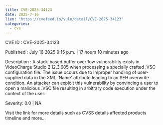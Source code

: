 ```yaml
--- 
title: CVE-2025-34123
date: 2025-7-16
lien: "https://cvefeed.io/vuln/detail/CVE-2025-34123"
categories:
  - cve
---
```


CVE ID : CVE-2025-34123

Published :  July 16
2025
9:15 p.m. | 17 hours
10 minutes ago

Description : A stack-based buffer overflow vulnerability exists in VideoCharge Studio 2.12.3.685 when processing a specially crafted .VSC configuration file. The issue occurs due to improper handling of user-supplied data in the XML 'Name' attribute
leading to an SEH overwrite condition. An attacker can exploit this vulnerability by convincing a user to open a malicious .VSC file
resulting in arbitrary code execution under the context of the user.

Severity: 0.0 | NA

Visit the link for more details
such as CVSS details
affected products
timeline
and more...
